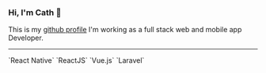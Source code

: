 ### Hi, I'm Cath :blue_heart:

This is my [github profile](https://github.com/cathes)
I'm working as a full stack web and mobile app Developer.

<hr>
`React Native` `ReactJS` `Vue.js` `Laravel`
